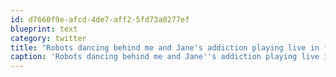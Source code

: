 ```yaml
---
id: d7660f9e-afcd-4de7-aff2-5fd73a0277ef
blueprint: text
category: twitter
title: "Robots dancing behind me and Jane's addiction playing live in front #BestDayEver http://twitpic.com/4w3mxr  http://twitpic.com/4w3ngu"
caption: 'Robots dancing behind me and Jane''s addiction playing live in front <span class="hashtag hashtag_local">#<a href="http://tweettemp.darylchymko.ca/?tag=bestdayever">BestDayEver</a> http://twitpic.com/4w3mxr  http://twitpic.com/4w3ngu'
---
```


